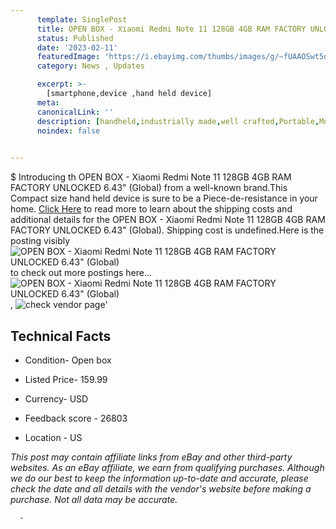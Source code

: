 ```yaml
---
      template: SinglePost
      title: OPEN BOX - Xiaomi Redmi Note 11 128GB 4GB RAM FACTORY UNLOCKED 6.43" (Global)
      status: Published
      date: '2023-02-11'
      featuredImage: 'https://i.ebayimg.com/thumbs/images/g/~fUAAOSwt5dieq3Z/s-l225.jpg'
      category: News , Updates

      excerpt: >-
        [smartphone,device ,hand held device]
      meta:
      canonicalLink: ''
      description: [handheld,industrially made,well crafted,Portable,Mobile,Compact,Convenient,Lightweight,Maneuverable,Man-portable,Miniature,Carriable,Hand-held,Light,Holdable,Transportable,Mobile device,Pocket-sized,On-the-go,Wireless,Cordless,Compact size,Convenient size, smartphone,device ,hand held device]
      noindex: false
      

---
```

$
      Introducing th OPEN BOX - Xiaomi Redmi Note 11 128GB 4GB RAM FACTORY UNLOCKED 6.43" (Global) from a well-known brand.This Compact size hand held device is sure to be a Piece-de-resistance in your home. [Click Here](https://www.ebay.com/itm/275306934085?hash=item4019926f45%3Ag%3A%7EfUAAOSwt5dieq3Z&mkevt=1&mkcid=1&mkrid=711-53200-19255-0&campid=%253CePNCampaignId%253E&customid=%253CreferenceId%253E&toolid=10049) to read more to learn about the shipping costs and additional details for the OPEN BOX - Xiaomi Redmi Note 11 128GB 4GB RAM FACTORY UNLOCKED 6.43" (Global). Shipping cost is undefined.Here is the posting visibly ![OPEN BOX - Xiaomi Redmi Note 11 128GB 4GB RAM FACTORY UNLOCKED 6.43" (Global)](https://i.ebayimg.com/thumbs/images/g/~fUAAOSwt5dieq3Z/s-l225.jpg) to check out more postings here... ![OPEN BOX - Xiaomi Redmi Note 11 128GB 4GB RAM FACTORY UNLOCKED 6.43" (Global)](https://i.ebayimg.com/images/g/~fUAAOSwt5dieq3Z/s-l1200.jpg), ![check vendor page]()'

      

 ## Technical Facts 



     
      

 - Condition- Open box 


      

 - Listed Price- 159.99 


      

 - Currency- USD 


      

 - Feedback score - 26803 


      

 - Location - US 


      
      

 *_This post may contain affiliate links from eBay and other third-party websites. As an eBay affiliate, we earn from qualifying purchases. Although we do our best to keep the information up-to-date and accurate, please check the date and all details with the vendor's website before making a purchase. Not all data may be accurate._*




      -
